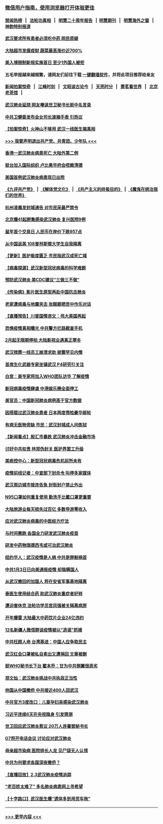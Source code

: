 ### [微信用户指南，使用浏览器打开体验更佳](https://github.com/gfw-breaker/banned-news1/blob/master/indexes/wechat-guide.md?t=0)
#### [禁闻热榜](热点新闻.md?t=0)  &nbsp;&nbsp;|&nbsp;&nbsp; [法轮功真相](https://github.com/gfw-breaker/truth/blob/master/README.md?t=0) &nbsp;&nbsp;|&nbsp;&nbsp; [明慧二十周年报告](https://github.com/gfw-breaker/mh-reports/blob/master/README.md?t=0) &nbsp;&nbsp;|&nbsp;&nbsp;[明慧期刊](https://github.com/gfw-breaker/mh-qikan) &nbsp;&nbsp;|&nbsp;&nbsp; [明慧海外之窗](https://github.com/gfw-breaker/mh-news/blob/master/README.md?t=0) &nbsp;&nbsp;|&nbsp;&nbsp; [神韵特别报道](https://github.com/gfw-breaker/mh-news/blob/master/shenyun.md?t=0)
#### [武汉要求所有患者必须吃中药 网民质疑](../pages/nsc413/n11842894.md?t=02041422) 
#### [大陆超市发瘟疫财 蔬菜最高涨价近700%](../pages/nsc413/n11842780.md?t=02041422) 
#### [美入境限制新规实施首日 至少1外国人被拒](../pages/nsc413/n11843058.md?t=02041422) 
#### 五毛举报越来越频繁，请网友们前往下载 [一键翻墙软件](https://github.com/gfw-breaker/ssr-accounts)，并将此项目推荐给亲友
#### [新闻拍案惊奇](https://github.com/gfw-breaker/banned-news1/blob/master/pages/link4.md) &nbsp;&nbsp;|&nbsp;&nbsp; [江峰时刻](https://github.com/gfw-breaker/banned-news1/blob/master/pages/link4.md) &nbsp;&nbsp;|&nbsp;&nbsp; [文昭谈古论今](https://github.com/gfw-breaker/banned-news1/blob/master/pages/link4.md) &nbsp;&nbsp;|&nbsp;&nbsp; [天亮时分](https://github.com/gfw-breaker/banned-news1/blob/master/pages/link4.md) &nbsp;&nbsp;|&nbsp;&nbsp; [萧茗看世界](https://github.com/gfw-breaker/banned-news1/blob/master/pages/link4.md) &nbsp;&nbsp;|&nbsp;&nbsp; [北京老茶馆](https://github.com/gfw-breaker/banned-news1/blob/master/pages/link4.md) &nbsp;&nbsp;|&nbsp;&nbsp; 
#### [武汉肺炎延烧 网友嘲讽世卫秘书长挺中名言录](../pages/nsc413/n11843056.md?t=02041422) 
#### [中共卫健委发布会女司长速摘手表 引热议](../pages/nsc413/n11843116.md?t=02041422) 
#### [【拍案惊奇】火神山不够用 武汉一线医生揭真相](../pages/nsc413/n11842682.md?t=02041422) 
#### [>>> 我要声明退出共产党、共青团、少年队 <<<](https://github.com/begood0513/goodnews/blob/master/quit/letter.md) 
#### [香港一武汉肺炎病患死亡 大陆外第二例](../pages/nsc413/n11843026.md?t=02041422) 
#### [挺台加入国际组织 卢比奥华府会唔赖清德](../pages/nsc413/n11843023.md?t=02041422) 
#### [美国首例武汉肺炎病患现已出院](../pages/nsc413/n11842740.md?t=02041422) 
#### [《九评共产党》](https://github.com/begood0513/9ping.md/blob/master/README.md) &nbsp;|&nbsp; [《解体党文化》](../../../../jtdwh.md/blob/master/README.md)  &nbsp;|&nbsp; [《共产主义的终极目的》](../../../../gczydzjmd.md/blob/master/README.md) &nbsp;|&nbsp; [《魔鬼在统治我们的世界》](../../../../mgztzwmdsj.md/blob/master/README.md) 
#### [杭州凌晨发封城通告 对市民采最严禁令](../pages/nsc413/n11842758.md?t=02041422) 
#### [北京爆41起群集感染武汉肺炎 复兴医院9例](../pages/nsc413/n11841955.md?t=02041422) 
#### [鼠年首个交易日 人民币在岸价下跌957点](../pages/nsc413/n11842681.md?t=02041422) 
#### [从中国返美 108普林斯顿大学生自我隔离](../pages/nsc413/n11842714.md?t=02041422) 
#### [【更新】医护极度匮乏 市民指武汉成死亡城](../pages/nsc413/n11801312.md?t=02041422) 
#### [【病毒探源】武汉新型冠状病毒的科学难题](../pages/nsc413/n11842176.md?t=02041422) 
#### [预防武汉肺炎 美CDC建议“三做三不做”](../pages/nsc413/n11842700.md?t=02041422) 
#### [《传染病》影片医生原型再赴中国抗击肺炎](../pages/nsc413/n11842626.md?t=02041422) 
#### [老家遭病毒与地震夹击 张靓颖晒苦中作乐对话](../pages/nsc413/n11842054.md?t=02041422) 
#### [【直播预告】川普国情咨文：伟大美国再起](../pages/nsc413/n11842079.md?t=02041422) 
#### [恐惧疫情真相曝光 中共警方拦路截查手机](../pages/nsc413/n11842396.md?t=02041422) 
#### [2月起无限期停拍 大陆影视业遇真正寒冬](../pages/nsc413/n11842344.md?t=02041422) 
#### [武汉殡葬一线员工崩溃求助 披露罕见内情](../pages/nsc413/n11842482.md?t=02041422) 
#### [首席生化武器专家坐镇武汉 P4研究引关注](../pages/nsc413/n11842412.md?t=02041422) 
#### [白宫：美专家将加入WHO团队访华 了解疫情](../pages/nsc413/n11842198.md?t=02041422) 
#### [新冠病毒疫情肆虐 中港娱乐圈全面停工](../pages/nsc413/n11842193.md?t=02041422) 
#### [美官员：中国新冠肺炎病例高于官方数据](../pages/nsc413/n11842452.md?t=02041422) 
#### [因搭载过武汉肺炎患者 日本两度筛检豪华邮轮](../pages/nsc413/n11842447.md?t=02041422) 
#### [有病无医物资缺 市民：武汉封城成人间炼狱](../pages/nsc413/n11839878.md?t=02041422) 
#### [【新闻看点】股汇市暴跌 武汉肺炎冲击金融市场](../pages/nsc413/n11842216.md?t=02041422) 
#### [讨好中共权贵 林郑伪封关 医护界罢工升级](../pages/nsc413/n11842359.md?t=02041422) 
#### [美疾控中心：新型冠状病毒危机前所未有](../pages/nsc413/n11842406.md?t=02041422) 
#### [疫情前线记者：中宣部下封杀令 叫停多家媒体](../pages/nsc413/n11842178.md?t=02041422) 
#### [武汉周边城市接连告急 封街封户禁止外出](../pages/nsc413/n11842277.md?t=02041422) 
#### [N95口罩如何重复使用 勤洗手比戴口罩更重要](../pages/nsc413/n11842236.md?t=02041422) 
#### [大陆旅游业每天损失过百亿 多数导游零收入](../pages/nsc413/n11842179.md?t=02041422) 
#### [应对武汉肺炎病毒的中医经方疗法](../pages/nsc413/n11842157.md?t=02041422) 
#### [与时间赛跑  各国全力研发武汉肺炎疫苗](../pages/nsc413/n11842149.md?t=02041422) 
#### [研发中药物瑞德西韦或可治武汉肺炎](../pages/nsc413/n11842100.md?t=02041422) 
#### [纽约华人：武汉疫情是人祸 中共是罪魁祸首](../pages/nsc413/n11840631.md?t=02041422) 
#### [中共1月3日已向美通报疫情 却隐瞒国人](../pages/nsc413/n11841978.md?t=02041422) 
#### [从武汉撤回的加国人 将在安省军事基地隔离](../pages/nsc413/n11840777.md?t=02041422) 
#### [泰医生使用结合药 助武汉肺炎重症者好转](../pages/nsc413/n11842096.md?t=02041422) 
#### [遭迫害休克 法轮功学员宫凤强被关隔离病房](../pages/nsc413/n11841492.md?t=02041422) 
#### [开年爆雷  大陆最大中药饮片企业24亿违约](../pages/nsc413/n11841904.md?t=02041422) 
#### [12名新疆人微信群谈疫情被以“造谣”抓捕](../pages/nsc413/n11839897.md?t=02041422) 
#### [中共枉顾人命 台湾基进：中国人应争取民主](../pages/nsc413/n11841532.md?t=02041422) 
#### [武汉红会口罩被私自卖出又遭捐回 文章被删](../pages/nsc413/n11841871.md?t=02041422) 
#### [挺WHO秘书长下台 翟本乔：甘为中共侧翼很恶劣](../pages/nsc413/n11841484.md?t=02041422) 
#### [郑文灿：武汉肺炎挑战中共执政正当性](../pages/nsc413/n11841537.md?t=02041422) 
#### [他国从中国撤侨 中共接近400人回武汉](../pages/nsc413/n11841290.md?t=02041422) 
#### [中共官方3度改口：儿童孕妇易感染武汉肺炎](../pages/nsc413/n11841631.md?t=02041422) 
#### [习近平连续6天在央视隐身 引发猜测](../pages/nsc413/n11841881.md?t=02041422) 
#### [世卫回应武汉肺炎惹议 20万人连署罢秘书长](../pages/nsc413/n11841664.md?t=02041422) 
#### [G7将开电话会议 讨论应对武汉肺炎](../pages/nsc413/n11841658.md?t=02041422) 
#### [母亲超市染病 医院排长人龙 见尸袋无人认领](../pages/nsc413/n11841762.md?t=02041422) 
#### [中共为何要求各国深夜撤侨？](../pages/nsc413/n11841731.md?t=02041422) 
#### [【直播回放】2.3武汉肺炎疫情追踪](../pages/nsc413/n11841577.md?t=02041422) 
#### [“老百姓太难了” 多名肺炎病患网上寻希望](../pages/nsc413/n11841565.md?t=02041422) 
#### [【十字路口】武汉医生爆“遗体多到用货车拖”](../pages/nsc413/n11840013.md?t=02041422) 

----
#### [ >>> 更早内容 <<< ](../indexes/nsc413-earlier.md)
